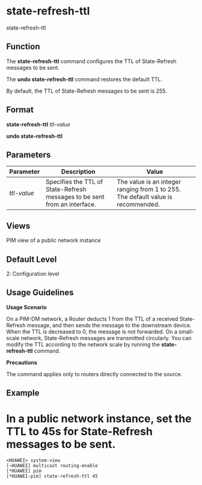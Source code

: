 state-refresh-ttl
=================

state-refresh-ttl

Function
--------



The **state-refresh-ttl** command configures the TTL of State-Refresh messages to be sent.

The **undo state-refresh-ttl** command restores the default TTL.



By default, the TTL of State-Refresh messages to be sent is 255.


Format
------

**state-refresh-ttl** *ttl-value*

**undo state-refresh-ttl**


Parameters
----------

| Parameter | Description | Value |
| --- | --- | --- |
| *ttl-value* | Specifies the TTL of State-Refresh messages to be sent from an interface. | The value is an integer ranging from 1 to 255. The default value is recommended. |



Views
-----

PIM view of a public network instance


Default Level
-------------

2: Configuration level


Usage Guidelines
----------------

**Usage Scenario**

On a PIM-DM network, a Router deducts 1 from the TTL of a received State-Refresh message, and then sends the message to the downstream device. When the TTL is decreased to 0, the message is not forwarded. On a small-scale network, State-Refresh messages are transmitted circularly. You can modify the TTL according to the network scale by running the **state-refresh-ttl** command.

**Precautions**

The command applies only to routers directly connected to the source.


Example
-------

# In a public network instance, set the TTL to 45s for State-Refresh messages to be sent.
```
<HUAWEI> system-view
[~HUAWEI] multicast routing-enable
[*HUAWEI] pim
[*HUAWEI-pim] state-refresh-ttl 45

```